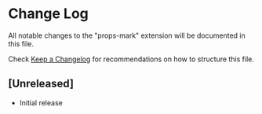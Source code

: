 # Change Log

All notable changes to the "props-mark" extension will be documented in this file.

Check [Keep a Changelog](http://keepachangelog.com/) for recommendations on how to structure this file.

## [Unreleased]

- Initial release